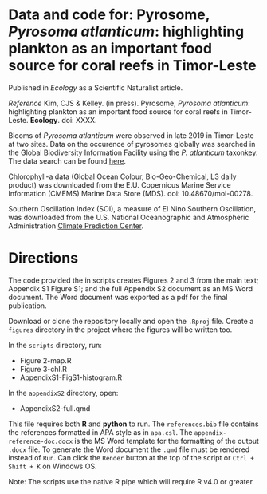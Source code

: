 # Data and code for: Pyrosome, *Pyrosoma atlanticum*: highlighting plankton as an important food source for coral reefs in Timor-Leste

Published in *Ecology* as a Scientific Naturalist article.

*Reference* Kim, CJS & Kelley. (in press). Pyrosome, *Pyrosoma atlanticum*: highlighting plankton as an important food source for coral reefs in Timor-Leste. **Ecology**. doi: XXXX.

Blooms of *Pyrosoma atlanticum* were observed in late 2019 in Timor-Leste at two sites. Data on the occurence of pyrosomes globally was searched in the Global Biodiversity Information Facility using the *P. atlanticum* taxonkey. The data search can be found [here](https://doi.org/10.15468/dl.vv3adq).

Chlorophyll-a data (Global Ocean Colour, Bio-Geo-Chemical, L3 daily product) was downloaded from the E.U. Copernicus Marine Service Information (CMEMS) Marine Data Store (MDS). doi: 10.48670/moi-00278.

Southern Oscillation Index (SOI), a measure of El Nino Southern Oscillation, was downloaded from the U.S. National Oceanographic and Atmospheric Administration [Climate Prediction Center](https://www.cpc.ncep.noaa.gov/data/indices/soi).

# Directions

The code provided the in scripts creates Figures 2 and 3 from the main text; Appendix S1 Figure S1; and the full Appendix S2 document as an MS Word document. The Word document was exported as a pdf for the final publication.

Download or clone the repository locally and open the `.Rproj` file. Create a `figures` directory in the project where the figures will be written too.

In the `scripts` directory, run:

-   Figure 2-map.R
-   Figure 3-chl.R
-   AppendixS1-FigS1-histogram.R

In the `appendixS2` directory, open:

-   AppendixS2-full.qmd

This file requires both **R** and **python** to run. The `references.bib` file contains the references formatted in APA style as in `apa.csl`. The `appendix-reference-doc.docx` is the MS Word template for the formatting of the output `.docx` file. To generate the Word document the `.qmd` file must be rendered instead of `Run`. Can click the `Render` button at the top of the script or `Ctrl + Shift + K` on Windows OS.

Note: The scripts use the native R pipe which will require R v4.0 or greater.
